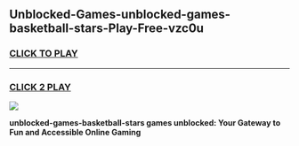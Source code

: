 
## Unblocked-Games-unblocked-games-basketball-stars-Play-Free-vzc0u
<h3>
<a href="https://premium76.site?title=unblocked-games-basketball-stars&ref=23A">CLICK TO PLAY</a></h3>
<hr>

<h3>
<a href="https://premium76.site?title=unblocked-games-basketball-stars&ref=23A">CLICK 2 PLAY</a>
  
</h3>

<a href="https://premium76.site?title=unblocked-games-basketball-stars&ref=23A"><img src="https://clearcache.store/games.png"></a>


**unblocked-games-basketball-stars games unblocked: Your Gateway to Fun and Accessible Online Gaming**
